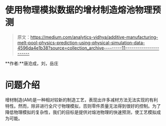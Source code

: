 # 使用物理模拟数据的增材制造熔池物理预测

> 原文：<https://medium.com/analytics-vidhya/additive-manufacturing-melt-pool-physics-prediction-using-physical-simulation-data-4596da4e1b38?source=collection_archive---------11----------------------->

**作者:**唐沧成，刘，岳庄

# **问题介绍**

增材制造(AM)是一种相对较新的制造工艺，表现出许多减材方法无法实现的有利特性。然而，除非进行全尺寸物理模拟，否则零件质量无法得到很好的控制。为了降低物理模拟的复杂性，我们的目标是提供对熔池物理的快速预测，使工艺模拟成为可能。